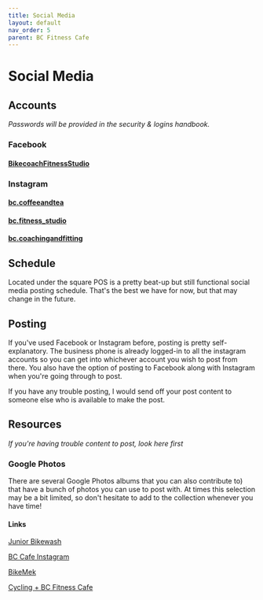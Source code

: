 ```yaml
---
title: Social Media
layout: default
nav_order: 5
parent: BC Fitness Cafe
---
```

# Social Media
## Accounts
*Passwords will be provided in the security & logins handbook.*
### Facebook
#### [BikecoachFitnessStudio](https://www.facebook.com/BikecoachFitnessStudio)
### Instagram
#### [bc.coffeeandtea](https://www.instagram.com/bc.coffeeandtea/)
#### [bc.fitness_studio](https://www.instagram.com/bc.fitness_studio/)
#### [bc.coachingandfitting](https://www.instagram.com/bc.coachingandfitting/)
## Schedule
Located under the square POS is a pretty beat-up but still functional social media posting schedule. That's the best we have for now, but that may change in the future.
## Posting
If you've used Facebook or Instagram before, posting is pretty self-explanatory. The business phone is already logged-in to all the instagram accounts so you can get into whichever account you wish to post from there. You also have the option of posting to Facebook along with Instagram when you're going through to post.

If you have any trouble posting, I would send off your post content to someone else who is available to make the post.
## Resources
*If you're having trouble content to post, look here first*
### Google Photos
There are several Google Photos albums that you can also contribute to) that have a bunch of photos you can use to post with. At times this selection may be a bit limited, so don't hesitate to add to the collection whenever you have time!

#### Links

[Junior Bikewash](https://photos.google.com/share/AF1QipMp1ZroKErwOf7iW6rN3r14wAXCRwYdy7_QXrag80bwuN3Nl7TESy7M5uT_KGJBGA?key=MEJOVjdUQV93MWp5SE1aRF83b2NFSkdDQUtYTWNn)

[BC Cafe Instagram](https://photos.google.com/share/AF1QipNpQmH-pZafIDSw-ulbKAp1P5PoQQio2qvOLXH9GK6Pq3irzeD3EEA7ytrkqAaqAA?key=Q1VlbF9UQUVfYmF0VEVDZjRoRDdvR2J4QnJQZ2N3)

[BikeMek](https://photos.google.com/share/AF1QipPgvDLGwqiEncQLR3wp872C5dqIXxZEtrOJmARahEp-HlwPkoqcedX-Qd7Y2a-Fpg?key=bExBQlVseGVCbDVIczRDT2lJd1JMNnFUZzA2WmV3)

[Cycling + BC Fitness Cafe](https://photos.google.com/share/AF1QipO3zhSqiMB_AbpjZ9suLhVi-jeWYoqX-F7qg2YP-o8tezOyA2cLWn1xoCjh19CJQ?key=LWZ5elp4RTlrSGptLW5rYkNRQ1ByTVJ5R2JDNllB)
